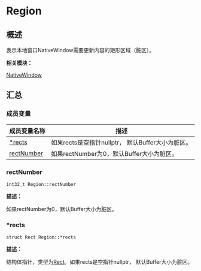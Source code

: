 # Region


## 概述

表示本地窗口NativeWindow需要更新内容的矩形区域（脏区）。

**相关模块：**

[NativeWindow](_native_window.md)


## 汇总


### 成员变量

  | 成员变量名称 | 描述 | 
| -------- | -------- |
| [*rects](#rects) | 如果rects是空指针nullptr， 默认Buffer大小为脏区。 | 
| [rectNumber](#rectnumber) | 如果rectNumber为0，默认Buffer大小为脏区。 | 


### rectNumber

  
```
int32_t Region::rectNumber
```

**描述：**

如果rectNumber为0，默认Buffer大小为脏区。


### \*rects

  
```
struct Rect Region::*rects
```

**描述：**

结构体指针，类型为[Rect](_rect.md)。如果rects是空指针nullptr， 默认Buffer大小为脏区。

<!--no_check-->